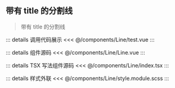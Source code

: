 ## 带有 title 的分割线

> 带有 title 的分割线

<script setup lang="ts">
import testLine from "docs/components/Line/test.vue"
</script>

<testLine></testLine>

::: details 调用代码展示
<<< @/components/Line/test.vue
:::

::: details 组件源码
<<< @/components/Line/Line.vue
:::

::: details TSX 写法组件源码
<<< @/components/Line/index.tsx
:::

::: details 样式外联
<<< @/components/Line/style.module.scss
:::
